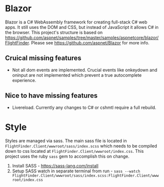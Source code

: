 # Blazor

Blazor is a C# WebAssembly framework for creating full-stack C# web apps. It still uses the DOM and CSS, but instead of JavaScript it allows C# in the browser. This project's structure is based on https://github.com/aspnet/samples/tree/master/samples/aspnetcore/blazor/FlightFinder. Please see https://github.com/aspnet/Blazor for more info.

## Cruical missing features
* Not all dom events are implemented. Crucial events like onkeydown and oninput are not implemented which prevent a true autocomplete experience.

## Nice to have missing features
* Livereload. Currently any changes to C# or cshmtl require a full rebuild.

# Style

Styles are managed via sass. The main sass file is located in `FlightFinder.Client/wwwroot/sass/index.scss` which needs to be compiled down to css located at `FlightFinder.Client/wwwroot/index.css`. This project uses the ruby `sass` gem to accomplish this on change.

1) Install SASS - https://sass-lang.com/install
2) Setup SASS watch in separate terminal from run - `sass --watch FlightFinder.Client/wwwroot/sass/index.scss:FlightFinder.Client/wwwroot/index.css`